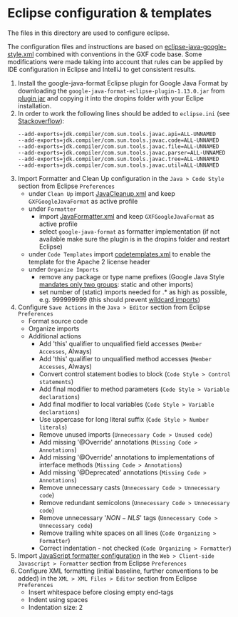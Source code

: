 <!--
SPDX-FileCopyrightText: Contributors to the GXF project

SPDX-License-Identifier: Apache-2.0
-->

# Eclipse configuration & templates

The files in this directory are used to configure eclipse.

The configuration files and instructions are based on [eclipse-java-google-style.xml](https://raw.githubusercontent.com/google/styleguide/gh-pages/eclipse-java-google-style.xml) combined with conventions in the GXF code base. Some modifications were made taking into account that rules can be applied by IDE configuration in Eclipse and IntelliJ to get consistent results.

1. Install the google-java-format Eclipse plugin for Google Java Format by downloading the `google-java-format-eclipse-plugin-1.13.0.jar` from [plugin jar](https://github.com/google/google-java-format/releases) and copying it into the dropins folder with your Eclipe installation.
2. In order to work the following lines should be added to `eclipse.ini` (see [Stackoverflow](https://stackoverflow.com/questions/69228635/eclipse-plugin-add-exports-java-16)):
   ```
   --add-exports=jdk.compiler/com.sun.tools.javac.api=ALL-UNNAMED
   --add-exports=jdk.compiler/com.sun.tools.javac.code=ALL-UNNAMED
   --add-exports=jdk.compiler/com.sun.tools.javac.file=ALL-UNNAMED
   --add-exports=jdk.compiler/com.sun.tools.javac.parser=ALL-UNNAMED
   --add-exports=jdk.compiler/com.sun.tools.javac.tree=ALL-UNNAMED
   --add-exports=jdk.compiler/com.sun.tools.javac.util=ALL-UNNAMED
   ```
3. Import Formatter and Clean Up configuration in the `Java > Code Style` section from Eclipse `Preferences`
   * under `Clean Up` import [JavaCleanup.xml](./code-format/JavaCleanup.xml) and keep `GXFGoogleJavaFormat` as active profile
   * under `Formatter`
     - import [JavaFormatter.xml](./code-format/JavaFormatter.xml) and keep `GXFGoogleJavaFormat` as active profile
     - select `google-java-format` as formatter implementation (if not available make sure the plugin is in the dropins folder and restart Eclipse)
   * under `Code Templates` import [codetemplates.xml](./code-templates/codetemplates.xml) to enable the template for the Apache 2 license header
   * under `Organize Imports`
     - remove any package or type name prefixes (Google Java Style [mandates only two groups](https://google.github.io/styleguide/javaguide.html#s3.3.3-import-ordering-and-spacing): static and other imports)
     - set number of (static) imports needed for .* as high as possible, e.g. 999999999 (this should prevent [wildcard imports](https://google.github.io/styleguide/javaguide.html#s3.3.1-wildcard-imports))
4. Configure `Save Actions` in the `Java > Editor` section from Eclipse `Preferences`
   * Format source code
   * Organize imports
   * Additional actions
     - Add 'this' qualifier to unqualified field accesses (`Member Accesses`, Always)
     - Add 'this' qualifier to unqualified method accesses (`Member Accesses`, Always)
     - Convert control statement bodies to block (`Code Style > Control statements`)
     - Add final modifier to method parameters (`Code Style > Variable declarations`)
     - Add final modifier to local variables (`Code Style > Variable declarations`)
     - Use uppercase for long literal suffix (`Code Style > Number literals`)
     - Remove unused imports (`Unnecessary Code > Unused code`)
     - Add missing '@Override' annotations (`Missing Code > Annotations`)
     - Add missing '@Override' annotations to implementations of interface methods (`Missing Code > Annotations`)
     - Add missing '@Deprecated' annotations (`Missing Code > Annotations`)
     - Remove unnecessary casts (`Unnecessary Code > Unnecessary code`)
     - Remove redundant semicolons (`Unnecessary Code > Unnecessary code`)
     - Remove unnecessary '$NON-NLS$' tags (`Unnecessary Code > Unnecessary code`)
     - Remove trailing white spaces on all lines (`Code Organizing > Formatter`)
     - Correct indentation - not checked (`Code Organizing > Formatter`)
5. Import [JavaScript formatter configuration](./code-format/JavaScriptFormatter.xml) in the `Web > Client-side Javascript > Formatter` section from Eclipse `Preferences`
6. Configure XML formatting (initial baseline, further conventions to be added) in the `XML > XML Files > Editor` section from Eclipse `Preferences`
   * Insert whitespace before closing empty end-tags
   * Indent using spaces
   * Indentation size: 2
